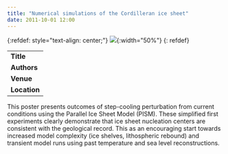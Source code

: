 ```yaml
---
title: "Numerical simulations of the Cordilleran ice sheet"
date: 2011-10-01 12:00
---
```


{:refdef: style="text-align: center;"}
![](/img/applications/2011-inqua-cordillera.png){:width="50%"}
{: refdef}


||
|-
| **Title** | Numerical simulations of the Cordilleran ice sheet |
| **Authors** | [Julien Seguinot](https://juseg.github.io/) |
| **Venue** | [INQUA 2011](https://web.archive.org/web/20120619040142/http://www.inqua2011.ch/) |
| **Location** | Cordilleran (paleo) ice sheet, North America |

This poster presents outcomes of step-cooling perturbation from current conditions using the Parallel Ice Sheet Model (PISM).
These simplified first experiments clearly demonstrate that ice sheet nucleation centers are consistent with the geological record. This as an encouraging start towards increased model complexity (ice shelves, lithospheric rebound) and transient model runs using past temperature and sea level reconstructions.


